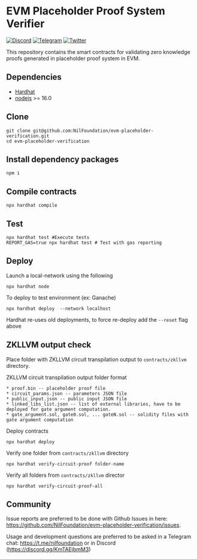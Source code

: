 # EVM Placeholder Proof System Verifier 

[![Discord](https://img.shields.io/discord/969303013749579846.svg?logo=discord&style=flat-square)](https://discord.gg/KmTAEjbmM3)
[![Telegram](https://img.shields.io/badge/Telegram-2CA5E0?style=flat-square&logo=telegram&logoColor=dark)](https://t.me/nilfoundation)
[![Twitter](https://img.shields.io/twitter/follow/nil_foundation)](https://twitter.com/nil_foundation)

This repository contains the smart contracts for validating zero knowledge proofs 
generated in placeholder proof system in EVM. 

## Dependencies

- [Hardhat](https://hardhat.org/)
- [nodejs](https://nodejs.org/en/) >= 16.0


## Clone
```
git clone git@github.com:NilFoundation/evm-placeholder-verification.git
cd evm-placeholder-verification
```

## Install dependency packages
```
npm i
```

## Compile contracts
```
npx hardhat compile
```

## Test
```
npx hardhat test #Execute tests
REPORT_GAS=true npx hardhat test # Test with gas reporting
```

## Deploy

Launch a local-network using the following
```
npx hardhat node
```

To deploy to test environment (ex: Ganache)
```
npx hardhat deploy  --network localhost 
```

Hardhat re-uses old deployments, to force re-deploy add the `--reset` flag above

## ZKLLVM output check

Place folder with ZKLLVM circuit transpilation output to `contracts/zkllvm` directory.

ZKLLVM circuit transpilation output folder format
```
* proof.bin -- placeholder proof file
* circuit_params.json -- parameters JSON file
* public_input.json -- public input JSON file
* linked_libs_list.json -- list of external libraries, have to be deployed for gate argument computation.
* gate_argument.sol, gate0.sol, ... gateN.sol -- solidity files with gate argument computation
```

Deploy contracts
```
npx hardhat deploy
```

Verify one folder from `contracts/zkllvm` directory
```
npx hardhat verify-circuit-proof folder-name
```

Verify all folders from `contracts/zkllvm` director
```
npx hardhat verify-circuit-proof-all
```

## Community

Issue reports are preferred to be done with Github Issues in here: https://github.com/NilFoundation/evm-placeholder-verification/issues.

Usage and development questions are preferred to be asked in a Telegram chat: https://t.me/nilfoundation or in Discord (https://discord.gg/KmTAEjbmM3)